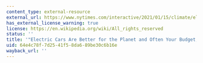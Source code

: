 ```yaml
---
content_type: external-resource
external_url: https://www.nytimes.com/interactive/2021/01/15/climate/electric-car-cost.html
has_external_license_warning: true
license: https://en.wikipedia.org/wiki/All_rights_reserved
status: ''
title: '"Electric Cars Are Better for the Planet and Often Your Budget, Too."'
uid: 64e4c78f-7d25-41f5-8da6-89be30c6b16e
wayback_url: ''
---
```

